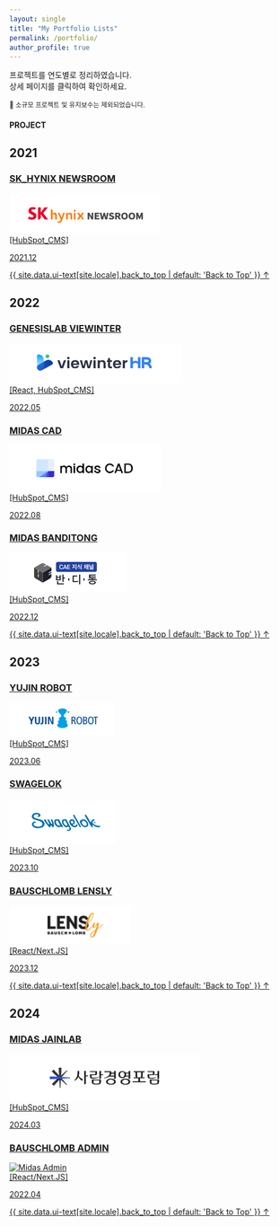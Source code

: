 ```yaml
---
layout: single
title: "My Portfolio Lists"
permalink: /portfolio/
author_profile: true
---
```


프로젝트를 연도별로 정리하였습니다.<br/>
상세 페이지를 클릭하여 확인하세요.

<small>🚫 소규모 프로젝트 및 유지보수는 제외되었습니다.</small>


#### PROJECT

<div class="portfolio-gallery">
    <h2>2021</h2>
    <div class='portfolio-gallery-box'>
        <div class="portfolio-item">
            <a href="/portfolio/sk-hynix-newsroom/" target="_blank">
                <h3>SK_HYNIX NEWSROOM</h3>
                <img src="../assets/images/Skhynix.png" alt="SkHynix">
                <div class='item-des'>
                    <span>[HubSpot_CMS]</span>
                </div>
                <div class='item-date'>
                    <p>2021.12</p>
                </div>
            </a>
        </div>
    </div>
    <a href="#page-title" class="back-to-top">{{ site.data.ui-text[site.locale].back_to_top | default: 'Back to Top' }} &uarr;</a>
    <h2>2022</h2>
    <div class='portfolio-gallery-box'>
        <div class="portfolio-item">
            <a href="/portfolio/genesislab-viewinter/" target="_blank">
                <h3>GENESISLAB VIEWINTER</h3>
                <img src="../assets/images/Viewinter.png" alt="Viewinter">
                <div class='item-des'>
                    <span>[React, HubSpot_CMS]</span>
                </div>
                <div class='item-date'>
                    <p>2022.05</p>
                </div>
            </a>
        </div>
        <div class="portfolio-item">
            <a href="/portfolio/midas-cad/" target="_blank">
                <h3>MIDAS CAD</h3>
                <img src="../assets/images/Madascad.png" alt="MidasCad">
                <div class='item-des'>
                    <span>[HubSpot_CMS]</span>
                </div>
                <div class='item-date'>
                    <p>2022.08</p>
                </div>
            </a>
        </div>
        <div class="portfolio-item">
            <a href="/portfolio/midas-banditong/" target="_blank">
                <h3>MIDAS BANDITONG</h3>
                <img src="../assets/images/Banditong.png" alt="BandiTong">
                <div class='item-des'>
                    <span>[HubSpot_CMS]</span>
                </div>
                <div class='item-date'>
                    <p>2022.12</p>
                </div>
            </a>
        </div>
    </div>
    <a href="#page-title" class="back-to-top">{{ site.data.ui-text[site.locale].back_to_top | default: 'Back to Top' }} &uarr;</a>
    <h2>2023</h2>
    <div class='portfolio-gallery-box'>
        <div class="portfolio-item">
            <a href="/portfolio/yujinrobot/" target="_blank">
                <h3>YUJIN ROBOT</h3>
                <img src="../assets/images/Yujinrobot.png" alt="Yujinrobot">
                <div class='item-des'>
                    <span>[HubSpot_CMS]</span>
                </div>
                <div class='item-date'>
                    <p>2023.06</p>
                </div>
            </a>
        </div>
        <div class="portfolio-item">
            <a href="/portfolio/swagelok/" target="_blank">
                <h3>SWAGELOK</h3>
                <img src="../assets/images/Swagelok.png" alt="Swagelok">
                <div class='item-des'>
                    <span>[HubSpot_CMS]</span>
                </div>
                <div class='item-date'>
                    <p>2023.10</p>
                </div>
            </a>
        </div>
        <div class="portfolio-item">
            <a href="/portfolio/lensly/" target="_blank">
                <h3>BAUSCHLOMB LENSLY</h3>
                <img src="../assets/images/Lensly.png" alt="Lensly">
                <div class='item-des'>
                    <span>[React/Next.JS]</span>
                </div>
                <div class='item-date'>
                    <p>2023.12</p>
                </div>
            </a>
        </div>
    </div>
    <a href="#page-title" class="back-to-top">{{ site.data.ui-text[site.locale].back_to_top | default: 'Back to Top' }} &uarr;</a>
    <h2>2024</h2>
    <div class='portfolio-gallery-box'>
        <div class="portfolio-item">
            <a href="/portfolio/midas-jainlab/" target="_blank">
                <h3>MIDAS JAINLAB</h3>
                <img src="../assets/images/Jainlab.png" alt="JainLab">
                <div class='item-des'>
                    <span>[HubSpot_CMS]</span>
                </div>
                <div class='item-date'>
                    <p>2024.03</p>
                </div>
            </a>
        </div>
        <div class="portfolio-item">
            <a href="/portfolio/" target="_blank">
                <h3>BAUSCHLOMB ADMIN</h3>
                <img src="https://via.placeholder.com/300x200" alt="Midas Admin">
                <div class='item-des'>
                    <span>[React/Next.JS]</span>
                </div>
                <div class='item-date'>
                    <p>2022.04</p>
                </div>
            </a>
        </div>
    </div>
    <a href="#page-title" class="back-to-top">{{ site.data.ui-text[site.locale].back_to_top | default: 'Back to Top' }} &uarr;</a>
</div>